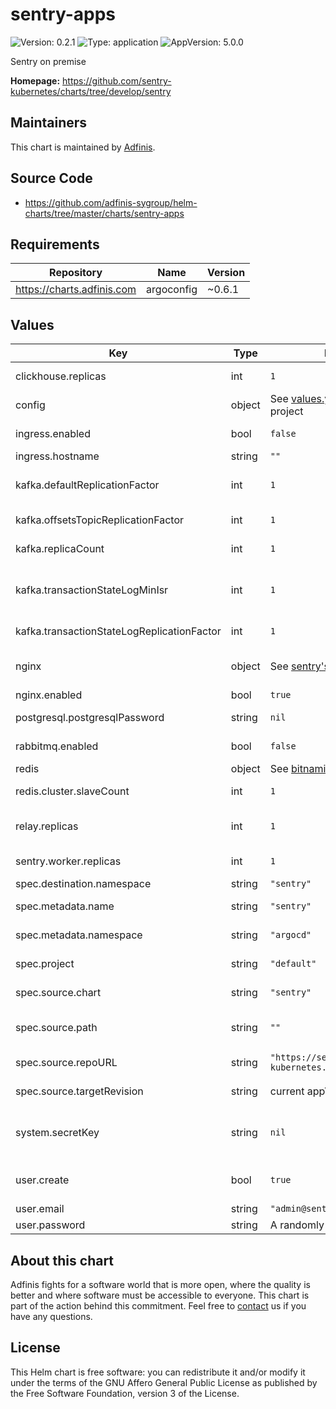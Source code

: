# sentry-apps

![Version: 0.2.1](https://img.shields.io/badge/Version-0.2.1-informational?style=flat-square) ![Type: application](https://img.shields.io/badge/Type-application-informational?style=flat-square) ![AppVersion: 5.0.0](https://img.shields.io/badge/AppVersion-5.0.0-informational?style=flat-square)

Sentry on premise

**Homepage:** <https://github.com/sentry-kubernetes/charts/tree/develop/sentry>

## Maintainers
This chart is maintained by [Adfinis](https://adfinis.com/?pk_campaign=github&pk_kwd=helm-charts).

## Source Code

* <https://github.com/adfinis-sygroup/helm-charts/tree/master/charts/sentry-apps>

## Requirements

| Repository | Name | Version |
|------------|------|---------|
| https://charts.adfinis.com | argoconfig | ~0.6.1 |

## Values

| Key | Type | Default | Description |
|-----|------|---------|-------------|
| clickhouse.replicas | int | `1` | total number of clickhouse replicas |
| config | object | See [values.yaml](https://github.com/sentry-kubernetes/charts/tree/develop/sentry) of upstream project | extra configuration for some config maps |
| ingress.enabled | bool | `false` | if true, enables the ingress configuration. |
| ingress.hostname | string | `""` | hostname to use |
| kafka.defaultReplicationFactor | int | `1` | replication factor for automatically created topics |
| kafka.offsetsTopicReplicationFactor | int | `1` | replication factor for the offsets topic |
| kafka.replicaCount | int | `1` | number of Kakfa brokers to deploy |
| kafka.transactionStateLogMinIsr | int | `1` | overridden min.insync.replicas config for the transaction topic |
| kafka.transactionStateLogReplicationFactor | int | `1` | replication factor for the transaction topic |
| nginx | object | See [sentry's default](https://github.com/sentry-kubernetes/charts/blob/develop/sentry/values.yaml) | NGINX configuration (required when `ingress.enabled=false`) |
| nginx.enabled | bool | `true` | enables nginx |
| postgresql.postgresqlPassword | string | `nil` | password used to access the database |
| rabbitmq.enabled | bool | `false` | enable RabbitMQ Redis will be used instead. |
| redis | object | See [bitnami/redis](https://github.com/bitnami/charts/tree/master/bitnami/redis) chart | Redis settigs |
| redis.cluster.slaveCount | int | `1` | number of followers in the Redis cluster |
| relay.replicas | int | `1` | total number of relay replicas (use 0 when bootstrapping) |
| sentry.worker.replicas | int | `1` | total number of sentry worker replicas |
| spec.destination.namespace | string | `"sentry"` | namespace for Sentry |
| spec.metadata.name | string | `"sentry"` | name for the ArgoCD application |
| spec.metadata.namespace | string | `"argocd"` | namespace for the ArgoCD application |
| spec.project | string | `"default"` | project to deploy the ArgoCD application to |
| spec.source.chart | string | `"sentry"` | name of the Chart for Sentry |
| spec.source.path | string | `""` | path of the Chart for Sentry when using Git repository |
| spec.source.repoURL | string | `"https://sentry-kubernetes.github.io/charts"` | Chart museum to get Sentry |
| spec.source.targetRevision | string | current appVersion | revision of the chart to use for Sentry |
| system.secretKey | string | `nil` | secret key used for the session. Changing it invalidates all the current sessions. |
| user.create | bool | `true` | if true, creates the user defined by email and password. |
| user.email | string | `"admin@sentry.local"` | Super user email |
| user.password | string | A randomly generated one. | Super user password. |

## About this chart

Adfinis fights for a software world that is more open, where the quality is
better and where software must be accessible to everyone. This chart
is part of the action behind this commitment. Feel free to
[contact](https://adfinis.com/kontakt/?pk_campaign=github&pk_kwd=helm-charts)
us if you have any questions.

## License

This Helm chart is free software: you can redistribute it and/or modify it under the terms
of the GNU Affero General Public License as published by the Free Software Foundation,
version 3 of the License.
